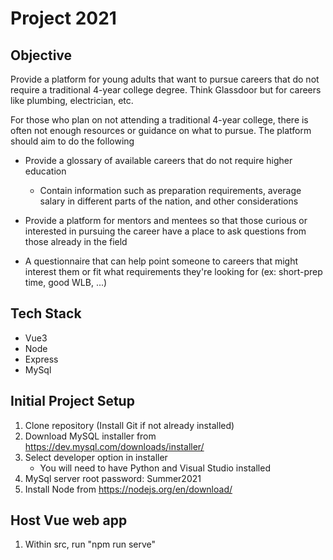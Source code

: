 # Project 2021 


## Objective

Provide a platform for young adults that want to pursue careers that do not require a traditional 4-year college degree. Think Glassdoor but for careers like plumbing, electrician, etc. 

For those who plan on not attending a traditional 4-year college, there is often not enough resources or guidance on what to pursue. The platform should aim to do the following

- Provide a glossary of available careers that do not require higher education
    - Contain information such as preparation requirements, average salary in different parts of the nation, and other considerations 

- Provide a platform for mentors and mentees so that those curious or interested in pursuing the career have a place to ask questions from those already in the field 
  
- A questionnaire that can help point someone to careers that might interest them or fit what requirements they're looking for (ex: short-prep time, good WLB, ...)


## Tech Stack 

- Vue3  
- Node 
- Express 
- MySql


## Initial Project Setup

1. Clone repository (Install Git if not already installed)
2. Download MySQL installer from https://dev.mysql.com/downloads/installer/
3. Select developer option in installer 
   - You will need to have Python and Visual Studio installed 
4. MySql server root password: Summer2021
5. Install Node from https://nodejs.org/en/download/



## Host Vue web app

1. Within src, run "npm run serve" 
